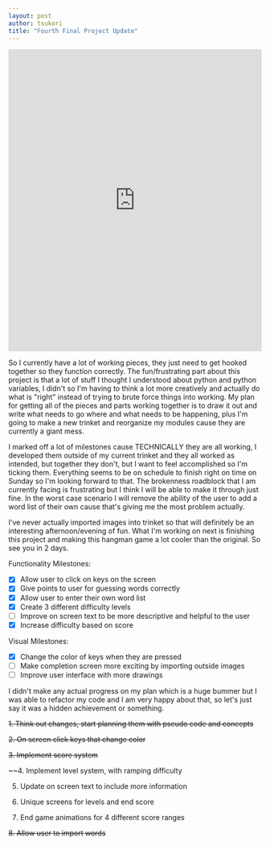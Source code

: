 ```yaml
---
layout: post
author: tsukori
title: "Fourth Final Project Update" 
--- 
```


<iframe src="https://trinket.io/embed/python/cfd0381bba" width="100%" height="600" frameborder="0" marginwidth="0" marginheight="0" allowfullscreen></iframe>

So I currently have a lot of working pieces, they just need to get hooked together so they function correctly. The fun/frustrating part about this project is that a lot of stuff I thought I understood about python and python variables, I didn't so I'm having to think a lot more creatively and actually do what is "right" instead of trying to brute force things into working. My plan for getting all of the pieces and parts working together is to draw it out and write what needs to go where and what needs to be happening, plus I'm going to make a new trinket and reorganize my modules cause they are currently a giant mess. 

I marked off a lot of milestones cause TECHNICALLY they are all working, I developed them outside of my current trinket and they all worked as intended, but together they don't, but I want to feel accomplished so I'm ticking them. Everything seems to be on schedule to finish right on time on Sunday so I'm looking forward to that. The brokenness roadblock that I am currently facing is frustrating but I think I will be able to make it through just fine. In the worst case scenario I will remove the ability of the user to add a word list of their own cause that's giving me the most problem actually. 

I've never actually imported images into trinket so that will definitely be an interesting afternoon/evening of fun. What I'm working on next is finishing this project and making this hangman game a lot cooler than the original. So see you in 2 days. 

Functionality Milestones: 

 - [x] Allow user to click on keys on the screen
 - [x] Give points to user for guessing words correctly
 - [x] Allow user to enter their own word list
 - [x] Create 3 different difficulty levels 
 - [ ] Improve on screen text to be more descriptive and helpful to the user
 - [x] Increase difficulty based on score 
 
 Visual Milestones: 
 
 - [x] Change the color of keys when they are pressed
 - [ ] Make completion screen more exciting by importing outside images
 - [ ] Improve user interface with more drawings
 
I didn't make any actual progress on my plan which is a huge bummer but I was able to refactor my code and I am very happy about that, so let's just say it was a hidden achievement or something.
 
~~1. Think out changes, start planning them with pseudo code and concepts~~

~~2. On screen click keys that change color~~

~~3. Implement score system~~

~~4. Implement level system, with ramping difficulty
 
 5. Update on screen text to include more information
 
 6. Unique screens for levels and end score
 
 7. End game animations for 4 different score ranges
 
~~8. Allow user to import words~~
